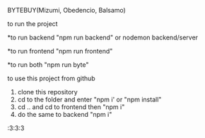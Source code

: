 BYTEBUY(Mizumi, Obedencio, Balsamo)



to run the project

*to run backend
"npm run backend" or nodemon backend/server

*to run frontend
"npm run frontend"

*to run both
"npm run byte"


to use this project from github

1. clone this repository
2. cd to the folder and enter "npm i' or "npm install"
3. cd .. and cd to frontend then "npm i"
4. do the same to backend "npm i"



:3:3:3